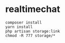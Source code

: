 # realtimechat
`composer install` <br/>
`yarn install` <br/>
`php artisan storage:link` <br/>
`chmod -R 777 storage/*` <br/>
